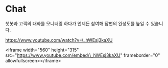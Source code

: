 # Chat

챗봇과 고객의 대화를 모니터링 하다가 언제든 참여해 답변의 완성도를 높일 수 있습니다.



https://www.youtube.com/watch?v=\_hWEsj3kaXU



&lt;iframe width="560" height="315" src="https://www.youtube.com/embed/\_hWEsj3kaXU" frameborder="0" allowfullscreen&gt;&lt;/iframe&gt;

